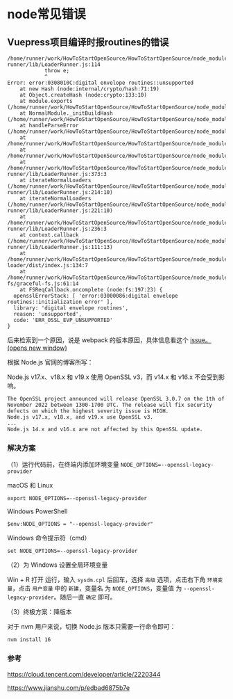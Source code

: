 # node常见错误

## Vuepress项目编译时报routines的错误

```log
/home/runner/work/HowToStartOpenSource/HowToStartOpenSource/node_modules/loader-runner/lib/LoaderRunner.js:114
			throw e;
			^
Error: error:0308010C:digital envelope routines::unsupported
    at new Hash (node:internal/crypto/hash:71:19)
    at Object.createHash (node:crypto:133:10)
    at module.exports (/home/runner/work/HowToStartOpenSource/HowToStartOpenSource/node_modules/webpack/lib/util/createHash.js:135:53)
    at NormalModule._initBuildHash (/home/runner/work/HowToStartOpenSource/HowToStartOpenSource/node_modules/webpack/lib/NormalModule.js:417:16)
    at handleParseError (/home/runner/work/HowToStartOpenSource/HowToStartOpenSource/node_modules/webpack/lib/NormalModule.js:471:10)
    at /home/runner/work/HowToStartOpenSource/HowToStartOpenSource/node_modules/webpack/lib/NormalModule.js:503:5
    at /home/runner/work/HowToStartOpenSource/HowToStartOpenSource/node_modules/webpack/lib/NormalModule.js:358:12
    at /home/runner/work/HowToStartOpenSource/HowToStartOpenSource/node_modules/loader-runner/lib/LoaderRunner.js:373:3
    at iterateNormalLoaders (/home/runner/work/HowToStartOpenSource/HowToStartOpenSource/node_modules/loader-runner/lib/LoaderRunner.js:214:10)
    at iterateNormalLoaders (/home/runner/work/HowToStartOpenSource/HowToStartOpenSource/node_modules/loader-runner/lib/LoaderRunner.js:221:10)
    at /home/runner/work/HowToStartOpenSource/HowToStartOpenSource/node_modules/loader-runner/lib/LoaderRunner.js:236:3
    at context.callback (/home/runner/work/HowToStartOpenSource/HowToStartOpenSource/node_modules/loader-runner/lib/LoaderRunner.js:111:13)
    at /home/runner/work/HowToStartOpenSource/HowToStartOpenSource/node_modules/cache-loader/dist/index.js:134:7
    at /home/runner/work/HowToStartOpenSource/HowToStartOpenSource/node_modules/graceful-fs/graceful-fs.js:61:14
    at FSReqCallback.oncomplete (node:fs:197:23) {
  opensslErrorStack: [ 'error:03000086:digital envelope routines::initialization error' ],
  library: 'digital envelope routines',
  reason: 'unsupported',
  code: 'ERR_OSSL_EVP_UNSUPPORTED'
}
```

后来检索到一个原因，说是 webpack 的版本原因，具体信息看这个 [issue。  (opens new window)](https://github.com/webpack/webpack/issues/14532)

根据 Node.js 官网的博客所写：

Node.js v17.x、v18.x 和 v19.x 使用 OpenSSL v3，而 v14.x 和 v16.x 不会受到影响。

```
The OpenSSL project announced will release OpenSSL 3.0.7 on the 1th of November 2022 between 1300-1700 UTC. The release will fix security defects on which the highest severity issue is HIGH.
Node.js v17.x, v18.x, and v19.x use OpenSSL v3.
...
Node.js 14.x and v16.x are not affected by this OpenSSL update.
```

### 解决方案

（1）运行代码前，在终端内添加环境变量 `NODE_OPTIONS=--openssl-legacy-provider`

macOS 和 Linux

```
export NODE_OPTIONS=--openssl-legacy-provider
```

Windows PowerShell

```
$env:NODE_OPTIONS = "--openssl-legacy-provider"
```

Windows 命令提示符（cmd）

```
set NODE_OPTIONS=--openssl-legacy-provider
```

（2）为 Windows 设置全局环境变量

Win + R 打开 运行，输入 `sysdm.cpl` 后回车，选择 `高级` 选项，点击右下角 `环境变量`，点击 `用户变量` 中的 `新建`，变量名 为 `NODE_OPTIONS`，变量值 为 `--openssl-legacy-provider`。随后一直 `确定` 即可。

（3）终极方案：降版本

对于 nvm 用户来说，切换 Node.js 版本只需要一行命令即可：

```
nvm install 16
```

### 参考

https://cloud.tencent.com/developer/article/2220344

https://www.jianshu.com/p/edbad6875b7e